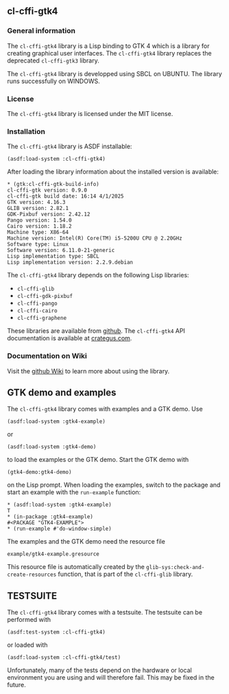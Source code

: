 ## cl-cffi-gtk4

### General information

The `cl-cffi-gtk4` library is a Lisp binding to GTK 4 which is a library for
creating graphical user interfaces. The `cl-cffi-gtk4` library replaces the
deprecated `cl-cffi-gtk3` library.

The `cl-cffi-gtk4` library is developped using SBCL on UBUNTU. The library runs
successfully on WINDOWS.

### License

The `cl-cffi-gtk4` library is licensed under the MIT license.

### Installation

The `cl-cffi-gtk4` library is ASDF installable:
```
(asdf:load-system :cl-cffi-gtk4)
```
After loading the library information about the installed version is
available:
```
* (gtk:cl-cffi-gtk-build-info)
cl-cffi-gtk version: 0.9.0
cl-cffi-gtk build date: 16:14 4/1/2025
GTK version: 4.16.3
GLIB version: 2.82.1
GDK-Pixbuf version: 2.42.12
Pango version: 1.54.0
Cairo version: 1.18.2
Machine type: X86-64
Machine version: Intel(R) Core(TM) i5-5200U CPU @ 2.20GHz
Software type: Linux
Software version: 6.11.0-21-generic
Lisp implementation type: SBCL
Lisp implementation version: 2.2.9.debian
```

The `cl-cffi-gtk4` library depends on the following Lisp libraries:

*  `cl-cffi-glib`
*  `cl-cffi-gdk-pixbuf`
*  `cl-cffi-pango`
*  `cl-cffi-cairo`
*  `cl-cffi-graphene`

These libraries are available from [github](https://github.com/crategus).
The `cl-cffi-gtk4` API documentation is available at
[crategus.com](https://crategus.com/books/cl-cffi-gtk4/).

### Documentation on Wiki

Visit the [github Wiki](https://github.com/crategus/cl-cffi-gtk4/wiki) to learn
more about using the library.

## GTK demo and examples

The `cl-cffi-gtk4` library comes with examples and a GTK demo. Use
```
(asdf:load-system :gtk4-example)
```
or
```
(asdf:load-system :gtk4-demo)
```
to load the examples or the GTK demo. Start the GTK demo with
```
(gtk4-demo:gtk4-demo)
```
on the Lisp prompt. When loading the examples, switch to the package and start
an example with the `run-example` function:
```
* (asdf:load-system :gtk4-example)
T
* (in-package :gtk4-example)
#<PACKAGE "GTK4-EXAMPLE">
* (run-example #'do-window-simple)
```
The examples and the GTK demo need the resource file
```
example/gtk4-example.gresource
```
This resource file is automatically created by the
`glib-sys:check-and-create-resources` function, that is part of the
`cl-cffi-glib` library.

## TESTSUITE

The `cl-cffi-gtk4` library comes with a testsuite. The testsuite can be
performed with
```
(asdf:test-system :cl-cffi-gtk4)
```
or loaded with
```
(asdf:load-system :cl-cffi-gtk4/test)
```
Unfortunately, many of the tests depend on the hardware or local environment
you are using and will therefore fail. This may be fixed in the future.
